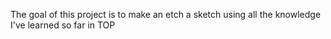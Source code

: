 The goal of this project is to make an etch a sketch using all the knowledge I've learned so far in TOP
